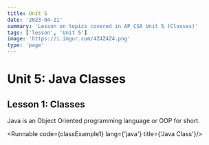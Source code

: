 ```yaml
---
title: Unit 5
date: '2023-04-21'
summary: 'Lesson on topics covered in AP CSA Unit 5 (Classes)'
tags: ['lesson', 'Unit 5']
image: 'https://i.imgur.com/4Z4Z4Z4.png'
type: 'page'
---
```


<script>
	import Runnable from '$components/Runnable.svelte';
	import classExample1 from './java-code/classExample1.java?raw';
</script>

# Unit 5: Java Classes

## Lesson 1: Classes

Java is an Object Oriented programming language or OOP for short.

<Runnable code={classExample1} lang={'java'} title={'Java Class'}/>